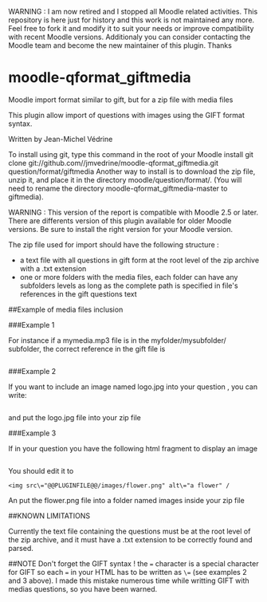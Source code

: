 WARNING :
I am now retired and I stopped all Moodle related activities.
This repository is here just for history and this work is not maintained any more.
Feel free to fork it and modify it to suit your needs or improve compatibility with recent Moodle versions.
Additionaly you can consider contacting the Moodle team and become the new maintainer of this plugin. Thanks

moodle-qformat_giftmedia
========================

Moodle import format similar to gift, but for a zip file with media files

This plugin allow import of questions with images using the GIFT format syntax.

Written by Jean-Michel Védrine

To install using git, type this command in the root of your Moodle install
    git clone git://github.com//jmvedrine/moodle-qformat_giftmedia.git question/format/giftmedia
Another way to install is to download the zip file, unzip it, and place it in the directory
moodle/question/format/. (You will need to rename the directory moodle-qformat_giftmedia-master to giftmedia).

WARNING : This version of the report is compatible with Moodle 2.5 or later.
There are differents version of this plugin available for older Moodle versions.
Be sure to install the right version for your Moodle version.

The zip file used for import should have the following structure :
- a text file with all questions in gift form at the root level of the zip archive with a .txt extension
- one or more folders with the media files, each folder can have any subfolders levels as long as
the complete path is specified in file's references in the gift questions text

##Example of media files inclusion

###Example 1

For instance if a mymedia.mp3 file is in the myfolder/mysubfolder/  subfolder, the correct reference in the gift file is
```@@PLUGINFILE@@/myfolder/mysubfolder/mymedia.mp3
```

###Example 2

If you want to include an image named logo.jpg into your question , you can write:
```<img src\="@@PLUGINFILE@@/logo.jpg" alt\="logo" />
```
and put the logo.jpg file into your zip file


###Example 3

If in your question you have the following html fragment to display an image
```<img src\="images/flower.png" alt\="a flower" />
```
You should edit it to
```
<img src\="@@PLUGINFILE@@/images/flower.png" alt\="a flower" /
```
An put the flower.png file into a folder named images inside your zip file


##KNOWN LIMITATIONS

Currently the text file containing the questions must be at the root level of the zip archive,
and it must have a .txt extension to be correctly found and parsed.

##NOTE
Don't forget the GIFT syntax ! the `=` character is a special character for GIFT so each `=` in your HTML 
has to be written as `\=` (see examples 2 and 3 above). I made this mistake numerous time while writting 
GIFT with medias questions, so you have been warned.
